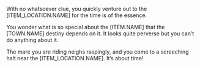 With no whatsoever clue, you quickly venture out to the [ITEM_LOCATION.NAME] for the time is of the essence.

You wonder what is so special about the [ITEM.NAME] that the [TOWN.NAME] destiny depends on it. It looks quite perverse but you can’t do anything about it.

The mare you are riding neighs raspingly, and you come to a screeching halt near the [ITEM_LOCATION.NAME]. It’s about time!